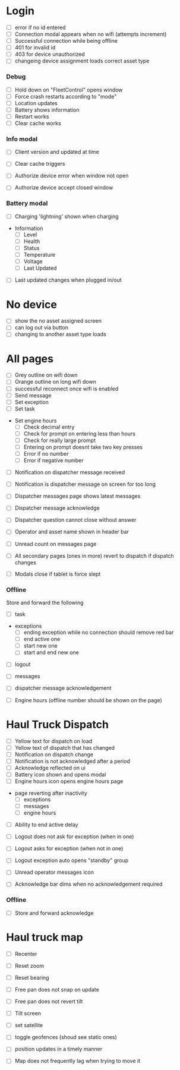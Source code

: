 # Login
- [ ] error if no id entered
- [ ] Connection modal appears when no wifi (attempts increment)
- [ ] Successful connection while being offline
- [ ] 401 for invalid id
- [ ] 403 for device unauthorized
- [ ] changeing device assignment loads correct asset type

### Debug
- [ ] Hold down on "FleetControl" opens window
- [ ] Force crash restarts according to "mode"
- [ ] Location updates
- [ ] Battery shows information
- [ ] Restart works
- [ ] Clear cache works

### Info modal
- [ ] Client version and updated at time
- [ ] Clear cache triggers
- [ ] Authorize device error when window not open
- [ ] Authorize device accept closed window


### Battery modal
- [ ] Charging 'lightning' shown when charging
- Information
  - [ ] Level
  - [ ] Health
  - [ ] Status
  - [ ] Temperature
  - [ ] Voltage
  - [ ] Last Updated
- [ ] Last updated changes when plugged in/out

# No device
- [ ] show the no asset assigned screen
- [ ] can log out via button
- [ ] changing to another asset type loads

# All pages
- [ ] Grey outline on wifi down
- [ ] Orange outline on long wifi down
- [ ] successful reconnect once wifi is enabled
- [ ] Send message
- [ ] Set exception
- [ ] Set task
- Set engine hours
  - [ ] Check decimal entry
  - [ ] Check for prompt on entering less than hours
  - [ ] Check for really large prompt
  - [ ] Entering on prompt doesnt take two key presses
  - [ ] Error if no number
  - [ ] Error if negative number
- [ ] Notification on dispatcher message received
- [ ] Notification is dispatcher message on screen for too long
- [ ] Dispatcher messages page shows latest messages
- [ ] Dispatcher message acknowledge
- [ ] Dispatcher question cannot close without answer
- [ ] Operator and asset name shown in header bar
- [ ] Unread count on messages page
- [ ] All secondary pages (ones in more) revert to dispatch if dispatch changes
- [ ] Modals close if tablet is force slept


### Offline
Store and forward the following
- [ ] task
- exceptions
  - [ ] ending exception while no connection should remove red bar
  - [ ] end active one
  - [ ] start new one
  - [ ] start and end new one
- [ ] logout
- [ ] messages
- [ ] dispatcher message acknowledgement
- [ ] Engine hours (offline number should be shown on the page)


# Haul Truck Dispatch
- [ ] Yellow text for dispatch on load
- [ ] Yellow text of dispatch that has changed
- [ ] Notification on dispatch change
- [ ] Notification is not acknowledged after a period
- [ ] Acknowledge reflected on ui
- [ ] Battery icon shown and opens modal
- [ ] Engine hours icon opens engine hours page
- page reverting after inactivity
  - [ ] exceptions
  - [ ] messages
  - [ ] engine hours
- [ ] Ability to end active delay
- [ ] Logout does not ask for exception (when in one)
- [ ] Logout asks for exception (when not in one)
- [ ] Logout exception auto opens "standby" group
- [ ] Unread operator messages icon
- [ ] Acknowledge bar dims when no acknowledgement required


### Offline
- [ ] Store and forward acknowledge


# Haul truck map
- [ ] Recenter
- [ ] Reset zoom
- [ ] Reset bearing
- [ ] Free pan does not snap on update
- [ ] Free pan does not revert tilt
- [ ] Tilt screen
- [ ] set satellite
- [ ] toggle geofences (shoud see static ones)
- [ ] position updates in a timely manner
- [ ] Map does not frequently lag when trying to move it





